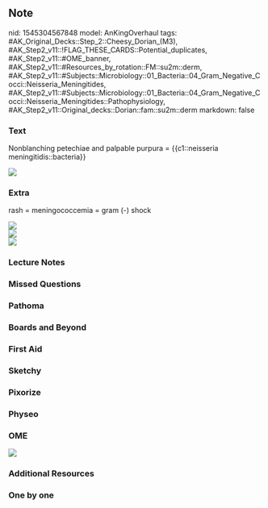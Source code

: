 ## Note
nid: 1545304567848
model: AnKingOverhaul
tags: #AK_Original_Decks::Step_2::Cheesy_Dorian_(M3), #AK_Step2_v11::!FLAG_THESE_CARDS::Potential_duplicates, #AK_Step2_v11::#OME_banner, #AK_Step2_v11::#Resources_by_rotation::FM::su2m::derm, #AK_Step2_v11::#Subjects::Microbiology::01_Bacteria::04_Gram_Negative_Cocci::Neisseria_Meningitides, #AK_Step2_v11::#Subjects::Microbiology::01_Bacteria::04_Gram_Negative_Cocci::Neisseria_Meningitides::Pathophysiology, #AK_Step2_v11::Original_decks::Dorian::fam::su2m::derm
markdown: false

### Text
Nonblanching petechiae and palpable purpura = {{c1::neisseria
meningitidis::bacteria}}
<div><img src="300px-Meni_mt002.jpeg"></div>

### Extra
rash = meningococcemia = gram (-) shock
<div>
  <div><img src=
  "Screen%20Shot%202017-04-22%20at%2011.02.04%20AM.jpg"></div>
  <div><img src="meningococcal-infection-612x285.png"></div>
  <div><img src="paste-351637562458113.jpg"></div>
</div>

### Lecture Notes


### Missed Questions


### Pathoma


### Boards and Beyond


### First Aid


### Sketchy


### Pixorize


### Physeo


### OME
<div class="ome-widget">
  <a href="https://onlinemeded.org?ref=anki"><img src=
  "_OME_AnkiFlashcards_General_3.png"></a>
</div>

### Additional Resources


### One by one


